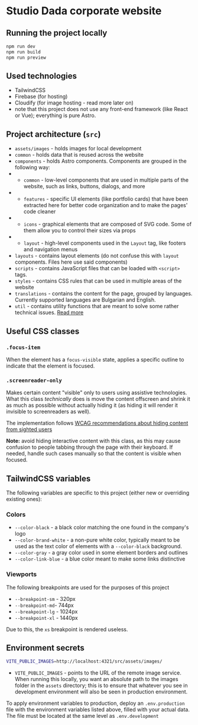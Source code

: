 # Studio Dada corporate website

## Running the project locally
```bash
npm run dev
npm run build
npm run preview
```

## Used technologies
- TailwindCSS
- Firebase (for hosting)
- Cloudify (for image hosting - read more later on)
- note that this project does not use any front-end framework (like React or Vue); everything is pure Astro.

## Project architecture (``src``)
- ``assets/images`` - holds images for local development
- ``common`` - holds data that is reused across the website
- ``components`` - holds Astro components. Components are grouped in the following way:
- - ``common`` - low-level components that are used in multiple parts of the website, such as links, buttons, dialogs, and more
- - ``features`` - specific UI elements (like portfolio cards) that have been extracted here for better code organization and to make the pages' code cleaner
- - ``icons`` - graphical elements that are composed of SVG code. Some of them allow you to control their sizes via props
- - ``layout`` - high-level components used in the ``Layout`` tag, like footers and navigation menus
- ``layouts`` - contains layout elements (do not confuse this with ``layout`` components. Files here use said components)
- ``scripts`` - contains JavaScript files that can be loaded with ``<script>`` tags.
- ``styles`` - contains CSS rules that can be used in multiple areas of the website
- ``translations`` - contains the content for the page, grouped by languages. Currently supported languages are Bulgarian and English.
- ``util`` - contains utility functions that are meant to solve some rather technical issues. [Read more](./src/util/README.md)

## Useful CSS classes
### ``.focus-item``
When the element has a ``focus-visible`` state, applies a specific outline to indicate that the element is focused.

### ``.screenreader-only``
Makes certain content "visible" only to users using assistive technologies. What this class _technically_ does is move the content offscreen and shrink it as much as possible without actually hiding it (as hiding it will render it invisible to screenreaders as well).

The implementation follows [WCAG recommendations about hiding content from sighted users](https://webaim.org/techniques/css/invisiblecontent/#techniques)

**Note:** avoid hiding interactive content with this class, as this may cause confusion to people tabbing through the page with their keyboard. If needed, handle such cases manually so that the content is visible when focused.

## TailwindCSS variables
The following variables are specific to this project (either new or overriding existing ones):

### Colors
- ``--color-black`` - a black color matching the one found in the company's logo
- ``--color-brand-white`` - a non-pure white color, typically meant to be used as the text color of elements with a ``--color-black`` background.
- ``--color-gray`` - a gray color used in some element borders and outlines
- ``--color-link-blue`` - a blue color meant to make some links distinctive

### Viewports
The following breakpoints are used for the purposes of this project

- ``--breakpoint-sm`` - 320px
- ``--breakpoint-md``- 744px
- ``--breakpoint-lg`` - 1024px
- ``--breakpoint-xl`` - 1440px

Due to this, the ``xs`` breakpoint is rendered useless.

## Environment secrets
```bash
VITE_PUBLIC_IMAGES=http://localhost:4321/src/assets/images/
```

- ``VITE_PUBLIC_IMAGES`` - points to the URL of the remote image service. When running this locally, you want an absolute path to the images folder in the ``assets`` directory; this is to ensure that whatever you see in development environment will also be seen in production environment.

To apply environment variables to production, deploy an ``.env.production`` file with the environment variables listed above, filled with your actual data. The file must be located at the same level as ``.env.development``